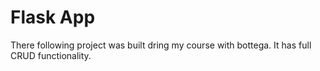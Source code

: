# Flask App

There following project was built dring my course with bottega. It has full CRUD functionality.
